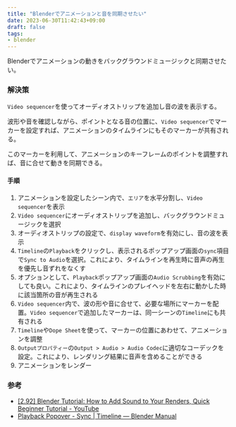 ```yaml
---
title: "Blenderでアニメーションと音を同期させたい"
date: 2023-06-30T11:42:43+09:00
draft: false
tags:
- blender
---
```


Blenderでアニメーションの動きをバックグラウンドミュージックと同期させたい。

<!--more-->

### 解決策

`Video sequencer`を使ってオーディオストリップを追加し音の波を表示する。

波形や音を確認しながら、ポイントとなる音の位置に、`Video sequencer`でマーカーを設定すれば、アニメーションのタイムラインにもそのマーカーが共有される。

このマーカーを利用して、アニメーションのキーフレームのポイントを調整すれば、音に合せて動きを同期できる。

#### 手順

1. アニメーションを設定したシーン内で、`エリア`を水平分割し、`Video sequencer`を表示
2. `Video sequencer`にオーディオストリップを追加し、バックグラウンドミュージックを選択
3. オーディオストリップの設定で、`display waveform`を有効にし、音の波を表示
4. `Timeline`の`Playback`をクリックし、表示されるポップアップ画面の`sync`項目で`Sync to Audio`を選択。これにより、タイムラインを再生時に音声の再生を優先し音ずれをなくす
5. オプションとして、`Playback`ポップアップ画面の`Audio Scrubbing`を有効にしても良い。これにより、タイムラインのプレイヘッドを左右に動かした時に該当箇所の音が再生される
6. `Video sequencer`内で、波の形や音に合せて、必要な場所にマーカーを配置。`Video sequencer`で追加したマーカーは、同一シーンの`Timeline`にも共有される
7. `Timeline`や`Dope Sheet`を使って、マーカーの位置にあわせて、アニメーションを調整
8. `Outputプロパティー`の`Output > Audio > Audio Codec`に適切なコーデックを設定。これにより、レンダリング結果に音声を含めることができる
9. アニメーションをレンダー

### 参考

- [[2.92] Blender Tutorial: How to Add Sound to Your Renders, Quick Beginner Tutorial - YouTube](https://www.youtube.com/watch?v=SD62YJ6u9KM)
- [Playback Popover - Sync | Timeline — Blender Manual](https://docs.blender.org/manual/en/3.6/editors/timeline.html#bpy-types-scene-sync-mode)
